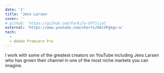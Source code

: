 ```yaml
---
date: '1'
title: 'Jens Larsen'
cover: ''
# github: 'https://github.com/Parkify-Official'
external: 'https://www.youtube.com/shorts/KAcVPgkgv-w'
tech:
  -
  - Adobe Premiere Pro
---
```


I work with some of the greatest creators on YouTube including Jens Larsen who has grown their channel in one of the most niche markets you can imagine.
